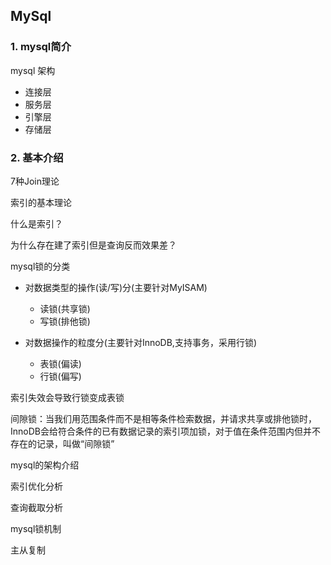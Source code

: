 ## MySql

### 1. mysql简介 

mysql 架构

+ 连接层
+ 服务层
+ 引擎层
+ 存储层

### 2. 基本介绍

7种Join理论



索引的基本理论

什么是索引？

为什么存在建了索引但是查询反而效果差？



mysql锁的分类

+ 对数据类型的操作(读/写)分(主要针对MyISAM)
  + 读锁(共享锁)
  + 写锁(排他锁)

+ 对数据操作的粒度分(主要针对InnoDB,支持事务，采用行锁)
  + 表锁(偏读)
  + 行锁(偏写)

索引失效会导致行锁变成表锁



间隙锁：当我们用范围条件而不是相等条件检索数据，并请求共享或排他锁时，InnoDB会给符合条件的已有数据记录的索引项加锁，对于值在条件范围内但并不存在的记录，叫做“间隙锁”



mysql的架构介绍

索引优化分析

查询截取分析

mysql锁机制

主从复制


